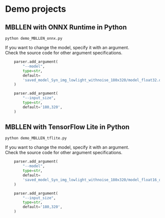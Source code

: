 # Demo projects

## MBLLEN with ONNX Runtime in Python
```
python demo_MBLLEN_onnx.py
```

If you want to change the model, specify it with an argument.<br>
Check the source code for other argument specifications.
```python
    parser.add_argument(
        "--model",
        type=str,
        default=
        'saved_model_Syn_img_lowlight_withnoise_180x320/model_float32.onnx',
    )

    parser.add_argument(
        "--input_size",
        type=str,
        default='180,320',
    )
```

## MBLLEN with TensorFlow Lite in Python
```
python demo_MBLLEN_tflite.py
```

If you want to change the model, specify it with an argument.<br>
Check the source code for other argument specifications.
```python
    parser.add_argument(
        "--model",
        type=str,
        default=
        'saved_model_Syn_img_lowlight_withnoise_180x320/model_float16_quant.tflite',
    )

    parser.add_argument(
        "--input_size",
        type=str,
        default='180,320',
    )
```


